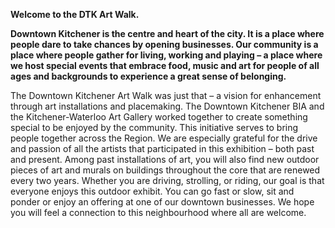 **Welcome to the DTK Art Walk.**

**Downtown Kitchener is the centre and heart of the city. It is a place where people dare to take chances by opening businesses. Our community is a place where people gather for living, working and playing – a place where we host special events that embrace food, music and art for people of all ages and backgrounds to experience a great sense of belonging.**

The Downtown Kitchener Art Walk was just that – a vision for enhancement through art installations and placemaking. The Downtown Kitchener BIA and the Kitchener-Waterloo Art Gallery worked together to create something special to be enjoyed by the community. This initiative serves to bring people together across the Region. We are especially grateful for the drive and passion of all the artists that participated in this exhibition – both past and present. Among past installations of art, you will also find new outdoor pieces of art and murals on buildings throughout the core that are renewed every two years. Whether you are driving, strolling, or riding, our goal is that everyone enjoys this outdoor exhibit. You can go fast or slow, sit and ponder or enjoy an offering at one of our downtown businesses. We hope you will feel a connection to this neighbourhood where all are welcome.